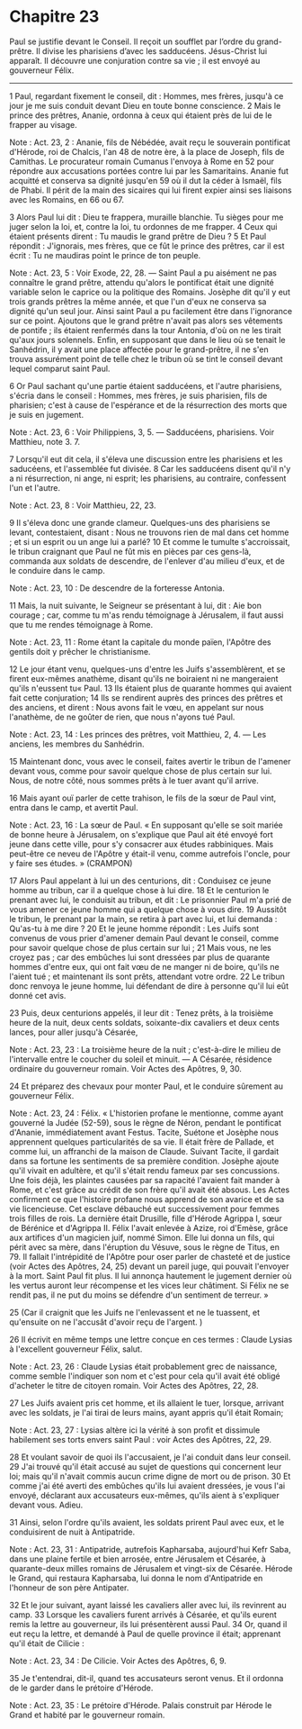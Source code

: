 # Chapitre 23

Paul se justifie devant le Conseil.
Il reçoit un soufflet par l’ordre du grand-prêtre.
Il divise les pharisiens d’avec les sadducéens.
Jésus-Christ lui apparaît.
Il découvre une conjuration contre sa vie ; il est envoyé au gouverneur Félix.

***

1 Paul, regardant fixement le conseil, dit : Hommes, mes frères, jusqu'à ce jour je me suis conduit devant Dieu en toute bonne conscience. 2 Mais le prince des prêtres, Ananie, ordonna à ceux qui étaient près de lui de le frapper au visage.

<span class="bible-note">Note : </span> Act. 23, 2 : Ananie, fils de Nébédée, avait reçu le souverain pontificat d'Hérode, roi de Chalcis, l'an 48 de notre ère, à la place de Joseph, fils de Camithas. Le procurateur romain Cumanus l'envoya à Rome en 52 pour répondre aux accusations portées contre lui par les Samaritains. Ananie fut acquitté et conserva sa dignité jusqu'en 59 où il dut la céder à Ismaël, fils de Phabi. Il périt de la main des sicaires qui lui firent expier ainsi ses liaisons avec les Romains, en 66 ou 67.

3 Alors Paul lui dit : Dieu te frappera, muraille blanchie. Tu sièges pour me juger selon la loi, et, contre la loi, tu ordonnes de me frapper. 4 Ceux qui étaient présents dirent : Tu maudis le grand prêtre de Dieu ? 5 Et Paul répondit : J'ignorais, mes frères, que ce fût le prince des prêtres, car il est écrit : Tu ne maudiras point le prince de ton peuple.

<span class="bible-note">Note : </span> Act. 23, 5 : Voir Exode, 22, 28. ― Saint Paul a pu aisément ne pas connaître le grand prêtre, attendu qu'alors le pontificat était une dignité variable selon le caprice ou la politique des Romains. Josèphe dit qu'il y eut trois grands prêtres la même année, et que l'un d'eux ne conserva sa dignité qu'un seul jour. Ainsi saint Paul a pu facilement être dans l'ignorance sur ce point. Ajoutons que le grand prêtre n'avait pas alors ses vêtements de pontife ; ils étaient renfermés dans la tour Antonia, d'où on ne les tirait qu'aux jours solennels. Enfin, en supposant que dans le lieu où se tenait le Sanhédrin, il y avait une place affectée pour le grand-prêtre, il ne s'en trouva assurément point de telle chez le tribun où se tint le conseil devant lequel comparut saint Paul.


6 Or Paul sachant qu'une partie étaient sadducéens, et l'autre pharisiens, s'écria dans le conseil : Hommes, mes frères, je suis pharisien, fils de pharisien; c'est à cause de l'espérance et de la résurrection des morts que je suis en jugement.

<span class="bible-note">Note : </span> Act. 23, 6 : Voir Philippiens, 3, 5. ― Sadducéens, pharisiens. Voir Matthieu, note 3. 7.

7 Lorsqu'il eut dit cela, il s'éleva une discussion entre les pharisiens et les saducéens, et l'assemblée fut divisée. 8 Car les sadducéens disent qu'il n'y a ni résurrection, ni ange, ni esprit; les pharisiens, au contraire, confessent l'un et l'autre.

<span class="bible-note">Note : </span> Act. 23, 8 : Voir Matthieu, 22, 23.

9 Il s'éleva donc une grande clameur. Quelques-uns des pharisiens se levant, contestaient, disant : Nous ne trouvons rien de mal dans cet homme ; et si un esprit ou un ange lui a parlé? 10 Et comme le tumulte s'accroissait, le tribun craignant que Paul ne fût mis en pièces par ces gens-là, commanda aux soldats de descendre, de l'enlever d'au milieu d'eux, et de le conduire dans le camp.

<span class="bible-note">Note : </span> Act. 23, 10 : De descendre de la forteresse Antonia.


11 Mais, la nuit suivante, le Seigneur se présentant à lui, dit : Aie bon courage ; car, comme tu m'as rendu témoignage à Jérusalem, il faut aussi que tu me rendes témoignage à Rome.

<span class="bible-note">Note : </span> Act. 23, 11 : Rome étant la capitale du monde païen, l'Apôtre des gentils doit y prêcher le christianisme.


12 Le jour étant venu, quelques-uns d'entre les Juifs s'assemblèrent, et se firent eux-mêmes anathème, disant qu'ils ne boiraient ni ne mangeraient qu'ils n'eussent tu« Paul. 13 Ils étaient plus de quarante hommes qui avaient fait cette conjuration; 14 Ils se rendirent auprès des princes des prêtres et des anciens, et dirent : Nous avons fait le vœu, en appelant sur nous l'anathème, de ne goûter de rien, que nous n'ayons tué Paul.

<span class="bible-note">Note : </span> Act. 23, 14 : Les princes des prêtres, voit Matthieu, 2, 4. ― Les anciens, les membres du Sanhédrin.

15 Maintenant donc, vous avec le conseil, faites avertir le tribun de l'amener devant vous, comme pour savoir quelque chose de plus certain sur lui. Nous, de notre côté, nous sommes prêts à le tuer avant qu'il arrive.


16 Mais ayant ouï parler de cette trahison, le fils de la sœur de Paul vint, entra dans le camp, et avertit Paul.

<span class="bible-note">Note : </span> Act. 23, 16 : La sœur de Paul. « En supposant qu'elle se soit mariée de bonne heure à Jérusalem, on s'explique que Paul ait été envoyé fort jeune dans cette ville, pour s'y consacrer aux études rabbiniques. Mais peut-être ce neveu de l'Apôtre y était-il venu, comme autrefois l'oncle, pour y faire ses études. » (CRAMPON)

17 Alors Paul appelant à lui un des centurions, dit : Conduisez ce jeune homme au tribun, car il a quelque chose à lui dire. 18 Et le centurion le prenant avec lui, le conduisit au tribun, et dit : Le prisonnier Paul m'a prié de vous amener ce jeune homme qui a quelque chose à vous dire. 19 Aussitôt le tribun, le prenant par la main, se retira à part avec lui, et lui demanda : Qu'as-tu à me dire ? 20 Et le jeune homme répondit : Les Juifs sont convenus de vous prier d'amener demain Paul devant le conseil, comme pour savoir quelque chose de plus certain sur lui ; 21 Mais vous, ne les croyez pas ; car des embûches lui sont dressées par plus de quarante hommes d'entre eux, qui ont fait vœu de ne manger ni de boire, qu'ils ne l'aient tué ; et maintenant ils sont prêts, attendant votre ordre. 22 Le tribun donc renvoya le jeune homme, lui défendant de dire à personne qu'il lui eût donné cet avis.


23 Puis, deux centurions appelés, il leur dit : Tenez prêts, à la troisième heure de la nuit, deux cents soldats, soixante-dix cavaliers et deux cents lances, pour aller jusqu'à Césarée,

<span class="bible-note">Note : </span> Act. 23, 23 : La troisième heure de la nuit ; c'est-à-dire le milieu de l'intervalle entre le coucher du soleil et minuit. ― A Césarée, résidence ordinaire du gouverneur romain. Voir Actes des Apôtres, 9, 30.

24 Et préparez des chevaux pour monter Paul, et le conduire sûrement au gouverneur Félix.

<span class="bible-note">Note : </span> Act. 23, 24 : Félix. « L'historien profane le mentionne, comme ayant gouverné la Judée (52-59), sous le règne de Néron, pendant le pontificat d'Ananie, immédiatement avant Festus. Tacite, Suétone et Josèphe nous apprennent quelques particularités de sa vie. Il était frère de Pallade, et comme lui, un affranchi de la maison de Claude. Suivant Tacite, il gardait dans sa fortune les sentiments de sa première condition. Josèphe ajoute qu'il vivait en adultère, et qu'il s'était rendu fameux par ses concussions. Une fois déjà, les plaintes causées par sa rapacité l'avaient fait mander à Rome, et c'est grâce au crédit de son frère qu'il avait été absous. Les Actes confirment ce que l'histoire profane nous apprend de son avarice et de sa vie licencieuse. Cet esclave débauché eut successivement pour femmes trois filles de rois. La dernière était Drusille, fille d'Hérode Agrippa I, sœur de Bérénice et d'Agrippa II. Félix l'avait enlevée à Azize, roi d'Emèse, grâce aux artifices d'un magicien juif, nommé Simon.
Elle lui donna un fils, qui périt avec sa mère, dans l'éruption du Vésuve, sous le règne de Titus, en 79. Il fallait l'intrépidité de l'Apôtre pour oser parler de chasteté et de justice (voir Actes des Apôtres, 24, 25) devant un pareil juge, qui pouvait l'envoyer à la mort. Saint Paul fit plus. Il lui annonça hautement le jugement dernier où les vertus auront leur récompense et les vices leur châtiment. Si Félix ne se rendit pas, il ne put du moins se défendre d'un sentiment de terreur. »

25 (Car il craignit que les Juifs ne l'enlevassent et ne le tuassent, et qu'ensuite on ne l'accusât d'avoir reçu de l'argent. )


26 Il écrivit en même temps une lettre conçue en ces termes : Claude Lysias à l'excellent gouverneur Félix, salut.

<span class="bible-note">Note : </span> Act. 23, 26 : Claude Lysias était probablement grec de naissance, comme semble l'indiquer son nom et c'est pour cela qu'il avait été obligé d'acheter le titre de citoyen romain. Voir Actes des Apôtres, 22, 28.

27 Les Juifs avaient pris cet homme, et ils allaient le tuer, lorsque, arrivant avec les soldats, je l'ai tirai de leurs mains, ayant appris qu'il était Romain;

<span class="bible-note">Note : </span> Act. 23, 27 : Lysias altère ici la vérité à son profit et dissimule habilement ses torts envers saint Paul : voir Actes des Apôtres, 22, 29.

28 Et voulant savoir de quoi ils l'accusaient, je l'ai conduit dans leur conseil. 29 J'ai trouvé qu'il était accusé au sujet de questions qui concernent leur loi; mais qu'il n'avait commis aucun crime digne de mort ou de prison. 30 Et comme j'ai été averti des embûches qu'ils lui avaient dressées, je vous l'ai envoyé, déclarant aux accusateurs eux-mêmes, qu'ils aient à s'expliquer devant vous. Adieu.


31 Ainsi, selon l'ordre qu'ils avaient, les soldats prirent Paul avec eux, et le conduisirent de nuit à Antipatride.

<span class="bible-note">Note : </span> Act. 23, 31 : Antipatride, autrefois Kapharsaba, aujourd'hui Kefr Saba, dans une plaine fertile et bien arrosée, entre Jérusalem et Césarée, à quarante-deux milles romains de Jérusalem et vingt-six de Césarée. Hérode le Grand, qui restaura Kapharsaba, lui donna le nom d'Antipatride en l'honneur de son père Antipater.

32 Et le jour suivant, ayant laissé les cavaliers aller avec lui, ils revinrent au camp. 33 Lorsque les cavaliers furent arrivés à Césarée, et qu'ils eurent remis la lettre au gouverneur, ils lui présentèrent aussi Paul. 34 Or, quand il eut reçu la lettre, et demandé à Paul de quelle province il était; apprenant qu'il était de Cilicie :

<span class="bible-note">Note : </span> Act. 23, 34 : De Cilicie. Voir Actes des Apôtres, 6, 9.

35 Je t'entendrai, dit-il, quand tes accusateurs seront venus. Et il ordonna de le garder dans le prétoire d'Hérode.

<span class="bible-note">Note : </span> Act. 23, 35 : Le prétoire d'Hérode. Palais construit par Hérode le Grand et habité par le gouverneur romain.

